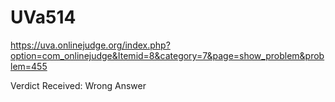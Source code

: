 # UVa514
https://uva.onlinejudge.org/index.php?option=com_onlinejudge&Itemid=8&category=7&page=show_problem&problem=455

Verdict Received: 
Wrong Answer
